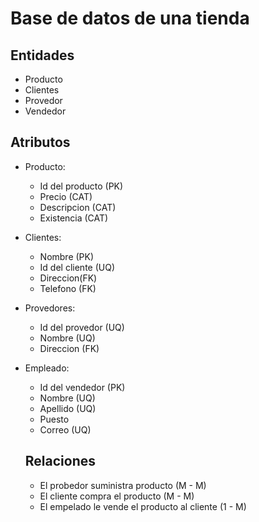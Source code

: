 # Base de datos de una tienda 
## Entidades 
- Producto 
- Clientes 
- Provedor 
- Vendedor
## Atributos 
- Producto: 
  - Id del producto (PK)
  - Precio (CAT)
  -  Descripcion (CAT)
  - Existencia (CAT)
- Clientes: 
  - Nombre (PK)
  - Id del cliente (UQ)
  - Direccion(FK)
  - Telefono (FK)
 - Provedores:
     - Id del provedor (UQ)
     - Nombre (UQ)
     - Direccion (FK)
  - Empleado:
    - Id del vendedor (PK)
    - Nombre (UQ)
    - Apellido (UQ)
    - Puesto
    - Correo (UQ)

     ## Relaciones
     - El probedor suministra producto (M - M)
     - El cliente compra el producto (M - M)
     - El empelado le vende el producto al cliente (1 - M)


